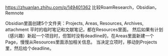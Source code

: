 https://zhuanlan.zhihu.com/p/149401362
比较RoamResearch，Obsidian，Remnote

Obsidian里面创建5个文件夹：Projects, Areas, Resources, Archives, attachment
平时的临时笔记和文献笔记，都在Resources里面。
然后如果有计划（感兴趣）新起一个项目时，但暂时没有deadline的，在Areas里面新建一个Page，慢慢从Resources里面添加相关信息。
当决定立项时，移动到Projects里，然后给个deadline。